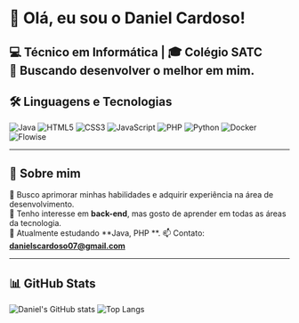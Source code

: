 # 👋 Olá, eu sou o Daniel Cardoso!

💻 Técnico em Informática | 🎓 Colégio SATC  
🚀 Buscando desenvolver o melhor em mim.
---

## 🛠️ Linguagens e Tecnologias

![Java](https://img.shields.io/badge/Java-ED8B00?style=for-the-badge&logo=openjdk&logoColor=white)
![HTML5](https://img.shields.io/badge/HTML5-E34F26?style=for-the-badge&logo=html5&logoColor=white)
![CSS3](https://img.shields.io/badge/CSS3-1572B6?style=for-the-badge&logo=css3&logoColor=white)
![JavaScript](https://img.shields.io/badge/JavaScript-F7DF1E?style=for-the-badge&logo=javascript&logoColor=black)
![PHP](https://img.shields.io/badge/PHP-777BB4?style=for-the-badge&logo=php&logoColor=white)
![Python](https://img.shields.io/badge/Python-3776AB?style=for-the-badge&logo=python&logoColor=white)
![Docker](https://img.shields.io/badge/Docker-2496ED?style=for-the-badge&logo=docker&logoColor=white)
![Flowise](https://img.shields.io/badge/Flowise_AI-00B4D8?style=for-the-badge&logo=ai&logoColor=white)



---

## 🌟 Sobre mim

🎯 Busco aprimorar minhas habilidades e adquirir experiência na área de desenvolvimento.  
💬 Tenho interesse em **back-end**, mas gosto de aprender em todas as áreas da tecnologia.  
🧠 Atualmente estudando **Java, PHP **. 
📫 Contato: **danielscardoso07@gmail.com**

---

## 📊 GitHub Stats

![Daniel's GitHub stats](https://github-readme-stats.vercel.app/api?username=DanielCardoso&show_icons=true&theme=tokyonight)
![Top Langs](https://github-readme-stats.vercel.app/api/top-langs/?username=DanielCardoso&layout=compact&theme=tokyonight)
